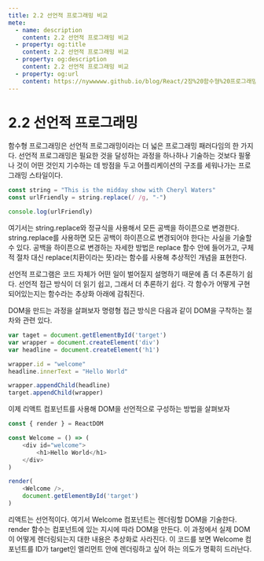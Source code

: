 ```yaml
---
title: 2.2 선언적 프로그래밍 비교
mete:
  - name: description
    content: 2.2 선언적 프로그래밍 비교
  - property: og:title
    content: 2.2 선언적 프로그래밍 비교
  - property: og:description
    content: 2.2 선언적 프로그래밍 비교
  - property: og:url
    content: https://nywwwww.github.io/blog/React/2장%20함수형%20프로그래밍/02/
---
```


# 2.2 선언적 프로그래밍

함수형 프로그래밍은 선언적 프로그래밍이라는 더 넓은 프로그래밍 패러다임의 한 가지다. 선언적 프로그래밍은 필요한 것을 달성하는 과정을 하나하나 기술하는 것보다 필욯나 것이 어떤 것인지 기수하는 데 방점을 두고 어플리케이션의 구조를 세워나가는 프로그래밍 스타일이다.

```javascript
const string = "This is the midday show with Cheryl Waters"
const urlFriendly = string.replace(/ /g, "-")

console.log(urlFriendly)
```

여기서는 string.replace와 정규식을 사용해서 모든 공백을 하이픈으로 변경한다. string.replace를 사용하면 모든 공백이 하이픈으로 변경되어야 한다는 사실을 기술할 수 있다. 공백을 하이픈으로 변경하는 자세한 방법은 replace 함수 안에 들어가고, 구체적 절차 대신 replace(치환이라는 뜻)라는 함수를 사용해 추상적인 개념을 표현한다.
  
선언적 프로그램은 코드 자체가 어떤 일이 벌어질지 설명하기 때문에 좀 더 추론하기 쉽다. 선언적 접근 방식이 더 읽기 쉽고, 그래서 더 추론하기 쉽다. 각 함수가 어떻게 구현되어있는지는 함수라는 추상화 아래에 감춰진다.
  
DOM을 만드는 과정을 살펴보자 명령형 접근 방식은 다음과 같이 DOM을 구착하는 절차와 관련 있다.

```javascript
var taget = document.getElementById('target')
var wrapper = document.createElement('div')
var headline = document.createElement('h1')

wrapper.id = "welcome"
headline.innerText = "Hello World"

wrapper.appendChild(headline)
target.appendChild(wrapper)
```

이제 리액트 컴포넌트를 사용해 DOM을 선언적으로 구성하는 방법을 살펴보자

```javascript
const { render } = ReactDOM

const Welcome = () => (
    <div id="welcome">
        <h1>Hello World</h1>
    </div>
)

render(
    <Welcome />,
    document.getElementById('target')
)
```

리액트는 선언적이다. 여기서 Welcome 컴포넌트는 렌더링할 DOM을 기술한다. render 함수는 컴포넌트에 있는 지시에 따라 DOM을 만든다. 이 과정에서 실제 DOM이 어떻게 렌더링되는지 대한 내용은 추상화로 사라진다. 이 코드를 보면 Welcome 컴포넌트를 ID가 target인 엘리먼트 안에 렌더링하고 싶어 하는 의도가 명확히 드러난다.